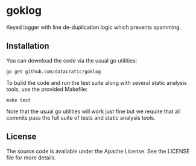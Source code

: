 # goklog #

Keyed logger with line de-duplication logic which prevents spamming.

## Installation ##

You can download the code via the usual go utilities:

```
go get github.com/datacratic/goklog
```

To build the code and run the test suite along with several static analysis
tools, use the provided Makefile:

```
make test
```

Note that the usual go utilities will work just fine but we require that all
commits pass the full suite of tests and static analysis tools.


## License ##

The source code is available under the Apache License. See the LICENSE file for
more details.
